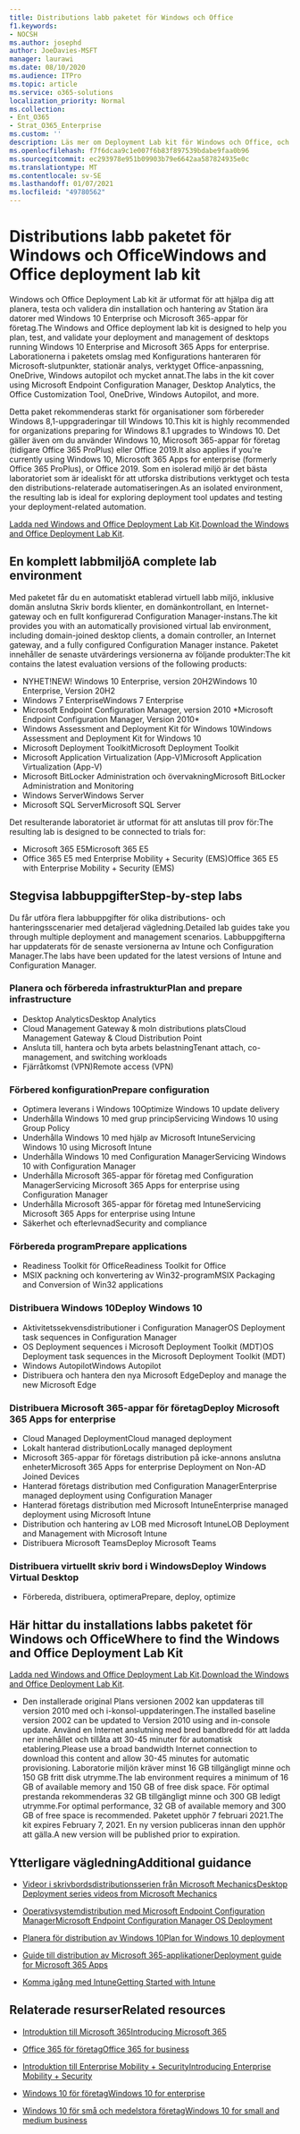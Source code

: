 ```yaml
---
title: Distributions labb paketet för Windows och Office
f1.keywords:
- NOCSH
ms.author: josephd
author: JoeDavies-MSFT
manager: laurawi
ms.date: 08/10/2020
ms.audience: ITPro
ms.topic: article
ms.service: o365-solutions
localization_priority: Normal
ms.collection:
- Ent_O365
- Strat_O365_Enterprise
ms.custom: ''
description: Läs mer om Deployment Lab kit för Windows och Office, och var du hittar det.
ms.openlocfilehash: f7f6dcaa9c1e007f6b83f897539bdabe9faa0b96
ms.sourcegitcommit: ec293978e951b09903b79e6642aa587824935e0c
ms.translationtype: MT
ms.contentlocale: sv-SE
ms.lasthandoff: 01/07/2021
ms.locfileid: "49780562"
---
```

# <a name="windows-and-office-deployment-lab-kit"></a><span data-ttu-id="04696-103">Distributions labb paketet för Windows och Office</span><span class="sxs-lookup"><span data-stu-id="04696-103">Windows and Office deployment lab kit</span></span>

<span data-ttu-id="04696-104">Windows och Office Deployment Lab kit är utformat för att hjälpa dig att planera, testa och validera din installation och hantering av Station ära datorer med Windows 10 Enterprise och Microsoft 365-appar för företag.</span><span class="sxs-lookup"><span data-stu-id="04696-104">The Windows and Office deployment lab kit is designed to help you plan, test, and validate your deployment and management of desktops running Windows 10 Enterprise and Microsoft 365 Apps for enterprise.</span></span> <span data-ttu-id="04696-105">Laborationerna i paketets omslag med Konfigurations hanteraren för Microsoft-slutpunkter, stationär analys, verktyget Office-anpassning, OneDrive, Windows autopilot och mycket annat.</span><span class="sxs-lookup"><span data-stu-id="04696-105">The labs in the kit cover using Microsoft Endpoint Configuration Manager, Desktop Analytics, the Office Customization Tool, OneDrive, Windows Autopilot, and more.</span></span>

<span data-ttu-id="04696-106">Detta paket rekommenderas starkt för organisationer som förbereder Windows 8,1-uppgraderingar till Windows 10.</span><span class="sxs-lookup"><span data-stu-id="04696-106">This kit is highly recommended for organizations preparing for Windows 8.1 upgrades to Windows 10.</span></span> <span data-ttu-id="04696-107">Det gäller även om du använder Windows 10, Microsoft 365-appar för företag (tidigare Office 365 ProPlus) eller Office 2019.</span><span class="sxs-lookup"><span data-stu-id="04696-107">It also applies if you're currently using Windows 10, Microsoft 365 Apps for enterprise (formerly Office 365 ProPlus), or Office 2019.</span></span> <span data-ttu-id="04696-108">Som en isolerad miljö är det bästa laboratoriet som är idealiskt för att utforska distributions verktyget och testa den distributions-relaterade automatiseringen.</span><span class="sxs-lookup"><span data-stu-id="04696-108">As an isolated environment, the resulting lab is ideal for exploring deployment tool updates and testing your deployment-related automation.</span></span>

<span data-ttu-id="04696-109">[Ladda ned Windows and Office Deployment Lab Kit](https://www.microsoft.com/evalcenter/evaluate-lab-kit).</span><span class="sxs-lookup"><span data-stu-id="04696-109">[Download the Windows and Office Deployment Lab Kit](https://www.microsoft.com/evalcenter/evaluate-lab-kit).</span></span>

## <a name="a-complete-lab-environment"></a><span data-ttu-id="04696-110">En komplett labbmiljö</span><span class="sxs-lookup"><span data-stu-id="04696-110">A complete lab environment</span></span>

<span data-ttu-id="04696-111">Med paketet får du en automatiskt etablerad virtuell labb miljö, inklusive domän anslutna Skriv bords klienter, en domänkontrollant, en Internet-gateway och en fullt konfigurerad Configuration Manager-instans.</span><span class="sxs-lookup"><span data-stu-id="04696-111">The kit provides you with an automatically provisioned virtual lab environment, including domain-joined desktop clients, a domain controller, an Internet gateway, and a fully configured Configuration Manager instance.</span></span> <span data-ttu-id="04696-112">Paketet innehåller de senaste utvärderings versionerna av följande produkter:</span><span class="sxs-lookup"><span data-stu-id="04696-112">The kit contains the latest evaluation versions of the following products:</span></span>

  - <span data-ttu-id="04696-113">NYHET!</span><span class="sxs-lookup"><span data-stu-id="04696-113">NEW!</span></span> <span data-ttu-id="04696-114">Windows 10 Enterprise, version 20H2</span><span class="sxs-lookup"><span data-stu-id="04696-114">Windows 10 Enterprise, Version 20H2</span></span>
  - <span data-ttu-id="04696-115">Windows 7 Enterprise</span><span class="sxs-lookup"><span data-stu-id="04696-115">Windows 7 Enterprise</span></span>
  - <span data-ttu-id="04696-116">Microsoft Endpoint Configuration Manager, version 2010 \*</span><span class="sxs-lookup"><span data-stu-id="04696-116">Microsoft Endpoint Configuration Manager, Version 2010\*</span></span>
  - <span data-ttu-id="04696-117">Windows Assessment and Deployment Kit för Windows 10</span><span class="sxs-lookup"><span data-stu-id="04696-117">Windows Assessment and Deployment Kit for Windows 10</span></span>
  - <span data-ttu-id="04696-118">Microsoft Deployment Toolkit</span><span class="sxs-lookup"><span data-stu-id="04696-118">Microsoft Deployment Toolkit</span></span>
  - <span data-ttu-id="04696-119">Microsoft Application Virtualization (App-V)</span><span class="sxs-lookup"><span data-stu-id="04696-119">Microsoft Application Virtualization (App-V)</span></span>
  - <span data-ttu-id="04696-120">Microsoft BitLocker Administration och övervakning</span><span class="sxs-lookup"><span data-stu-id="04696-120">Microsoft BitLocker Administration and Monitoring</span></span> 
  - <span data-ttu-id="04696-121">Windows Server</span><span class="sxs-lookup"><span data-stu-id="04696-121">Windows Server</span></span> 
  - <span data-ttu-id="04696-122">Microsoft SQL Server</span><span class="sxs-lookup"><span data-stu-id="04696-122">Microsoft SQL Server</span></span> 

<span data-ttu-id="04696-123">Det resulterande laboratoriet är utformat för att anslutas till prov för:</span><span class="sxs-lookup"><span data-stu-id="04696-123">The resulting lab is designed to be connected to trials for:</span></span> 

  - <span data-ttu-id="04696-124">Microsoft 365 E5</span><span class="sxs-lookup"><span data-stu-id="04696-124">Microsoft 365 E5</span></span>
  - <span data-ttu-id="04696-125">Office 365 E5 med Enterprise Mobility + Security (EMS)</span><span class="sxs-lookup"><span data-stu-id="04696-125">Office 365 E5 with Enterprise Mobility + Security (EMS)</span></span>

## <a name="step-by-step-labs"></a><span data-ttu-id="04696-126">Stegvisa labbuppgifter</span><span class="sxs-lookup"><span data-stu-id="04696-126">Step-by-step labs</span></span>

<span data-ttu-id="04696-127">Du får utföra flera labbuppgifter för olika distributions- och hanteringsscenarier med detaljerad vägledning.</span><span class="sxs-lookup"><span data-stu-id="04696-127">Detailed lab guides take you through multiple deployment and management scenarios.</span></span> <span data-ttu-id="04696-128">Labbuppgifterna har uppdaterats för de senaste versionerna av Intune och Configuration Manager.</span><span class="sxs-lookup"><span data-stu-id="04696-128">The labs have been updated for the latest versions of Intune and Configuration Manager.</span></span> 

### <a name="plan-and-prepare-infrastructure"></a><span data-ttu-id="04696-129">Planera och förbereda infrastruktur</span><span class="sxs-lookup"><span data-stu-id="04696-129">Plan and prepare infrastructure</span></span> 
- <span data-ttu-id="04696-130">Desktop Analytics</span><span class="sxs-lookup"><span data-stu-id="04696-130">Desktop Analytics</span></span> 
- <span data-ttu-id="04696-131">Cloud Management Gateway & moln distributions plats</span><span class="sxs-lookup"><span data-stu-id="04696-131">Cloud Management Gateway & Cloud Distribution Point</span></span> 
- <span data-ttu-id="04696-132">Ansluta till, hantera och byta arbets belastning</span><span class="sxs-lookup"><span data-stu-id="04696-132">Tenant attach, co-management, and switching workloads</span></span> 
- <span data-ttu-id="04696-133">Fjärråtkomst (VPN)</span><span class="sxs-lookup"><span data-stu-id="04696-133">Remote access (VPN)</span></span> 

### <a name="prepare-configuration"></a><span data-ttu-id="04696-134">Förbered konfiguration</span><span class="sxs-lookup"><span data-stu-id="04696-134">Prepare configuration</span></span>   

- <span data-ttu-id="04696-135">Optimera leverans i Windows 10</span><span class="sxs-lookup"><span data-stu-id="04696-135">Optimize Windows 10 update delivery</span></span>   
- <span data-ttu-id="04696-136">Underhålla Windows 10 med grup princip</span><span class="sxs-lookup"><span data-stu-id="04696-136">Servicing Windows 10 using Group Policy</span></span>
- <span data-ttu-id="04696-137">Underhålla Windows 10 med hjälp av Microsoft Intune</span><span class="sxs-lookup"><span data-stu-id="04696-137">Servicing Windows 10 using Microsoft Intune</span></span>   
- <span data-ttu-id="04696-138">Underhålla Windows 10 med Configuration Manager</span><span class="sxs-lookup"><span data-stu-id="04696-138">Servicing Windows 10 with Configuration Manager</span></span>   
- <span data-ttu-id="04696-139">Underhålla Microsoft 365-appar för företag med Configuration Manager</span><span class="sxs-lookup"><span data-stu-id="04696-139">Servicing Microsoft 365 Apps for enterprise using Configuration Manager</span></span>   
- <span data-ttu-id="04696-140">Underhålla Microsoft 365-appar för företag med Intune</span><span class="sxs-lookup"><span data-stu-id="04696-140">Servicing Microsoft 365 Apps for enterprise using Intune</span></span>  
- <span data-ttu-id="04696-141">Säkerhet och efterlevnad</span><span class="sxs-lookup"><span data-stu-id="04696-141">Security and compliance</span></span>   

### <a name="prepare-applications"></a><span data-ttu-id="04696-142">Förbereda program</span><span class="sxs-lookup"><span data-stu-id="04696-142">Prepare applications</span></span>    

- <span data-ttu-id="04696-143">Readiness Toolkit för Office</span><span class="sxs-lookup"><span data-stu-id="04696-143">Readiness Toolkit for Office</span></span>  
- <span data-ttu-id="04696-144">MSIX packning och konvertering av Win32-program</span><span class="sxs-lookup"><span data-stu-id="04696-144">MSIX Packaging and Conversion of Win32 applications</span></span>   

### <a name="deploy-windows-10"></a><span data-ttu-id="04696-145">Distribuera Windows 10</span><span class="sxs-lookup"><span data-stu-id="04696-145">Deploy Windows 10</span></span>   

- <span data-ttu-id="04696-146">Aktivitetssekvensdistributioner i Configuration Manager</span><span class="sxs-lookup"><span data-stu-id="04696-146">OS Deployment task sequences in Configuration Manager</span></span>
- <span data-ttu-id="04696-147">OS Deployment sequences i Microsoft Deployment Toolkit (MDT)</span><span class="sxs-lookup"><span data-stu-id="04696-147">OS Deployment task sequences in the Microsoft Deployment Toolkit (MDT)</span></span>
- <span data-ttu-id="04696-148">Windows Autopilot</span><span class="sxs-lookup"><span data-stu-id="04696-148">Windows Autopilot</span></span>
- <span data-ttu-id="04696-149">Distribuera och hantera den nya Microsoft Edge</span><span class="sxs-lookup"><span data-stu-id="04696-149">Deploy and manage the new Microsoft Edge</span></span>  

### <a name="deploy-microsoft-365-apps-for-enterprise"></a><span data-ttu-id="04696-150">Distribuera Microsoft 365-appar för företag</span><span class="sxs-lookup"><span data-stu-id="04696-150">Deploy Microsoft 365 Apps for enterprise</span></span>    

- <span data-ttu-id="04696-151">Cloud Managed Deployment</span><span class="sxs-lookup"><span data-stu-id="04696-151">Cloud managed deployment</span></span>  
- <span data-ttu-id="04696-152">Lokalt hanterad distribution</span><span class="sxs-lookup"><span data-stu-id="04696-152">Locally managed deployment</span></span>    
- <span data-ttu-id="04696-153">Microsoft 365-appar för företags distribution på icke-annons anslutna enheter</span><span class="sxs-lookup"><span data-stu-id="04696-153">Microsoft 365 Apps for enterprise Deployment on Non-AD Joined Devices</span></span> 
- <span data-ttu-id="04696-154">Hanterad företags distribution med Configuration Manager</span><span class="sxs-lookup"><span data-stu-id="04696-154">Enterprise managed deployment using Configuration Manager</span></span>
- <span data-ttu-id="04696-155">Hanterad företags distribution med Microsoft Intune</span><span class="sxs-lookup"><span data-stu-id="04696-155">Enterprise managed deployment using Microsoft Intune</span></span>  
- <span data-ttu-id="04696-156">Distribution och hantering av LOB med Microsoft Intune</span><span class="sxs-lookup"><span data-stu-id="04696-156">LOB Deployment and Management with Microsoft Intune</span></span>
- <span data-ttu-id="04696-157">Distribuera Microsoft Teams</span><span class="sxs-lookup"><span data-stu-id="04696-157">Deploy Microsoft Teams</span></span>

### <a name="deploy-windows-virtual-desktop"></a><span data-ttu-id="04696-158">Distribuera virtuellt skriv bord i Windows</span><span class="sxs-lookup"><span data-stu-id="04696-158">Deploy Windows Virtual Desktop</span></span>  

- <span data-ttu-id="04696-159">Förbereda, distribuera, optimera</span><span class="sxs-lookup"><span data-stu-id="04696-159">Prepare, deploy, optimize</span></span>
 
## <a name="where-to-find-the-windows-and-office-deployment-lab-kit"></a><span data-ttu-id="04696-160">Här hittar du installations labbs paketet för Windows och Office</span><span class="sxs-lookup"><span data-stu-id="04696-160">Where to find the Windows and Office Deployment Lab Kit</span></span>

<span data-ttu-id="04696-161">[Ladda ned Windows and Office Deployment Lab Kit](https://www.microsoft.com/evalcenter/evaluate-lab-kit).</span><span class="sxs-lookup"><span data-stu-id="04696-161">[Download the Windows and Office Deployment Lab Kit](https://www.microsoft.com/evalcenter/evaluate-lab-kit).</span></span>

* <span data-ttu-id="04696-162">Den installerade original Plans versionen 2002 kan uppdateras till version 2010 med och i-konsol-uppdateringen.</span><span class="sxs-lookup"><span data-stu-id="04696-162">The installed baseline version 2002 can be updated to Version 2010 using and in-console update.</span></span> <span data-ttu-id="04696-163">Använd en Internet anslutning med bred bandbredd för att ladda ner innehållet och tillåta att 30-45 minuter för automatisk etablering.</span><span class="sxs-lookup"><span data-stu-id="04696-163">Please use a broad bandwidth Internet connection to download this content and allow 30-45 minutes for automatic provisioning.</span></span> <span data-ttu-id="04696-164">Laboratorie miljön kräver minst 16 GB tillgängligt minne och 150 GB fritt disk utrymme.</span><span class="sxs-lookup"><span data-stu-id="04696-164">The lab environment requires a minimum of 16 GB of available memory and 150 GB of free disk space.</span></span> <span data-ttu-id="04696-165">För optimal prestanda rekommenderas 32 GB tillgängligt minne och 300 GB ledigt utrymme.</span><span class="sxs-lookup"><span data-stu-id="04696-165">For optimal performance, 32 GB of available memory and 300 GB of free space is recommended.</span></span> <span data-ttu-id="04696-166">Paketet upphör 7 februari 2021.</span><span class="sxs-lookup"><span data-stu-id="04696-166">The kit expires February 7, 2021.</span></span> <span data-ttu-id="04696-167">En ny version publiceras innan den upphör att gälla.</span><span class="sxs-lookup"><span data-stu-id="04696-167">A new version will be published prior to expiration.</span></span>

## <a name="additional-guidance"></a><span data-ttu-id="04696-168">Ytterligare vägledning</span><span class="sxs-lookup"><span data-stu-id="04696-168">Additional guidance</span></span>

  - [<span data-ttu-id="04696-169">Videor i skrivbordsdistributionsserien från Microsoft Mechanics</span><span class="sxs-lookup"><span data-stu-id="04696-169">Desktop Deployment series videos from Microsoft Mechanics</span></span>](https://www.aka.ms/watchhowtoshift)

  - [<span data-ttu-id="04696-170">Operativsystemdistribution med Microsoft Endpoint Configuration Manager</span><span class="sxs-lookup"><span data-stu-id="04696-170">Microsoft Endpoint Configuration Manager OS Deployment</span></span>](https://docs.microsoft.com/mem/configmgr/osd/understand/introduction-to-operating-system-deployment)

  - [<span data-ttu-id="04696-171">Planera för distribution av Windows 10</span><span class="sxs-lookup"><span data-stu-id="04696-171">Plan for Windows 10 deployment</span></span>](https://docs.microsoft.com/windows/deployment/planning/index)

  - [<span data-ttu-id="04696-172">Guide till distribution av Microsoft 365-applikationer</span><span class="sxs-lookup"><span data-stu-id="04696-172">Deployment guide for Microsoft 365 Apps</span></span>](https://docs.microsoft.com/deployoffice/deployment-guide-microsoft-365-apps)

  - [<span data-ttu-id="04696-173">Komma igång med Intune</span><span class="sxs-lookup"><span data-stu-id="04696-173">Getting Started with Intune</span></span>](https://docs.microsoft.com/intune/get-started-evaluation)

## <a name="related-resources"></a><span data-ttu-id="04696-174">Relaterade resurser</span><span class="sxs-lookup"><span data-stu-id="04696-174">Related resources</span></span>

  - [<span data-ttu-id="04696-175">Introduktion till Microsoft 365</span><span class="sxs-lookup"><span data-stu-id="04696-175">Introducing Microsoft 365</span></span>](https://www.microsoft.com/microsoft-365/default.aspx)

  - [<span data-ttu-id="04696-176">Office 365 för företag</span><span class="sxs-lookup"><span data-stu-id="04696-176">Office 365 for business</span></span>](https://products.office.com/business/office)

  - [<span data-ttu-id="04696-177">Introduktion till Enterprise Mobility + Security</span><span class="sxs-lookup"><span data-stu-id="04696-177">Introducing Enterprise Mobility + Security</span></span>](https://www.microsoft.com/cloud-platform/enterprise-mobility-security)

  - [<span data-ttu-id="04696-178">Windows 10 för företag</span><span class="sxs-lookup"><span data-stu-id="04696-178">Windows 10 for enterprise</span></span>](https://www.microsoft.com/WindowsForBusiness/windows-for-enterprise)

  - [<span data-ttu-id="04696-179">Windows 10 för små och medelstora företag</span><span class="sxs-lookup"><span data-stu-id="04696-179">Windows 10 for small and medium business</span></span>](https://www.microsoft.com/WindowsForBusiness/windows-for-small-business)
